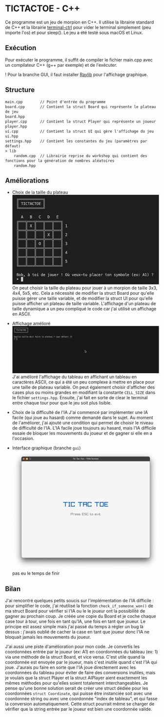 # TICTACTOE - C++

Ce programme est un jeu de morpion en C++.
Il utilise la librairie standard de C++ et la librairie [terminal-ctrl](https://github.com/dsmtE/terminal_ctrl/tree/main) pour vider le terminal simplement (peu importe l'os) et pour sleep().
Le jeu a été testé sous macOS et Linux.

## Exécution
Pour exécuter le programme, il suffit de compiler le fichier main.cpp avec un compilateur C++ (g++ par exemple) et de l'exécuter.

! Pour la branche GUI, il faut installer [Raylib](https://www.raylib.com/) pour l'affichage graphique.


## Structure
```
main.cpp        // Point d'entrée du programme
board.cpp       // Contient la struct Board qui représente le plateau de jeu
board.hpp       
player.cpp      // Contient la struct Player qui représente un joueur
player.hpp
ui.cpp          // Contient la struct UI qui gère l'affichage du jeu
ui.hpp
settings.hpp    // Contient les constantes du jeu (paramètres par défaut)
> lib
    random.cpp  // Librairie reprise du workshop qui contient des fonctions pour la génération de nombres aléatoires
    random.hpp
```

## Améliorations
- Choix de la taille du plateau
![Capture d'écran de la taille du plateau](readme/size_screenshot.png "Title")
On peut choisir la taille du plateau pour jouer à un morpion de taille 3x3, 4x4, 5x5, etc.
Cela a nécessité de modifier la struct Board pour qu'elle puisse gérer une taille variable, et de modifier la struct UI pour qu'elle puisse afficher un plateau de taille variable. L'affichage d'un plateau de taille dynamique a un peu compliqué le code car j'ai utilisé un affichage en ASCII.

- Affichage amélioré
![Capture d'écran du jeu](readme/capture.gif "Title")
J'ai amélioré l'affichage du tableau en affichant un tableau en caractères ASCII, ce qui a été un peu complexe à mettre en place pour une taille de plateau variable. On peut également choisir d'afficher des cases plus ou moins grandes en modifiant la constante `CELL_SIZE` dans le fichier `settings.hpp`.
Ensuite, j'ai fait en sorte de clear le terminal entre chaque tour pour que le jeu soit plus lisible.

- Choix de la difficulté de l'IA
J'ai commencé par implémenter une IA facile (qui joue au hasard) comme demandé dans le sujet. Au moment de l'améliorer, j'ai ajouté une condition qui permet de choisir le niveau de difficulté de l'IA. L'IA facile joue toujours au hasard, mais l'IA difficile essaie de bloquer les mouvements du joueur et de gagner si elle en a l'occasion.

- Interface graphique (branche `gui`)
![Capture d'écran de l'interface graphique](readme/gui_screenshot.png "Title")
pas eu le temps de finir


## Bilan
J'ai rencontré quelques petits soucis sur l'implémentation de l'IA difficile : pour simplifier le code, j'ai réutilisé la fonction `check_if_someone_won()` de ma struct Board pour vérifier si l'IA ou le le joueur ont la possibilité de gagner au prochain coup. Je créée une copie du Board et je coche chaque case tour à tour, une fois en tant qu'IA, une fois en tant que joueur. Le principe est assez simple mais j'ai passé du temps à régler un bug là dessus : j'avais oublié de cacher la case en tant que joueur donc l'IA ne bloquait jamais les mouvements du joueur.

J'ai aussi une piste d'amélioration pour mon code. Je convertis les coordonnées entrée par le joueur (ex: A1) en coordonnées du tableau (ex: 1) via une méthode de la struct Board, et vice versa. C'est utile quand la coordonnée est envoyée par le joueur, mais c'est inutile quand c'est l'IA qui joue. J'aurais pu faire en sorte que l'IA joue directement avec les coordonnées du tableau pour éviter de faire des conversions inutiles, mais je voulais que la struct Player et la struct AIPlayer aient exactement les mêmes méthodes pour qu'elles soient totalement interchangeables.
Je pense qu'une bonne solution serait de créer une struct dédiée pour les coordonnées `struct Coordinate`, qui puisse être instanciée soit avec une coordonnée string ou avec une coordonnée "index de tableau", et qui fasse la conversion automatiquement. Cette struct pourrait même se charger de vérifier que la string entrée par le joueur est bien une coordonnée valide.